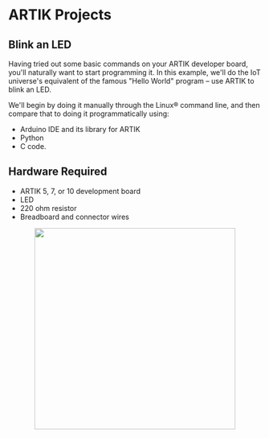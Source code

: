 # ARTIK Projects

## Blink an LED

Having tried out some basic commands on your ARTIK developer board, you'll naturally want to start programming it. In this example, we'll do the IoT universe's equivalent of the famous "Hello World" program – use ARTIK to blink an LED.

We'll begin by doing it manually through the Linux® command line, and then compare that to doing it programmatically using:

- Arduino IDE and its library for ARTIK
- Python
- C code.

## Hardware Required
- ARTIK 5, 7, or 10 development board
- LED
- 220 ohm resistor
- Breadboard and connector wires

<p align="center"><img src="https://user-images.githubusercontent.com/34092568/50631555-14c5ff80-0f88-11e9-9410-defeb29ec2f9.png" weight="400" height = "400"></p>
